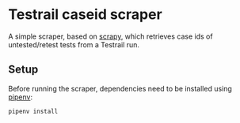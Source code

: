 # Testrail caseid scraper
A simple scraper, based on [scrapy](https://docs.scrapy.org/en/latest/), which retrieves case ids of untested/retest tests from a Testrail run.

## Setup
Before running the scraper, dependencies need to be installed using [pipenv](https://pypi.org/project/pipenv/):
```bash
pipenv install
```